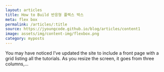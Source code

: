 ```yaml
---
layout: articles
title: How to Build 반응형 플렉스 박스
meta: flex box
permalink: /articles/:title
source: https://jyoungcode.github.io/blog/articles/content1
image: assets/img/content-img/flexbox.png
category: myposts
---
```


You may have noticed I’ve updated the site to include a front page with a grid listing all the tutorials. As you resize the screen, it goes from three columns,…